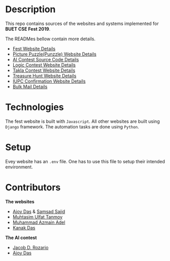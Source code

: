 # Description
This repo contains sources of the websites and systems implemented for
**BUET CSE Fest 2019**.

The READMes bellow contain more details. 
- [Fest Website Details](fest_site/README.md)
- [Picture Puzzle(Punzzle) Website Details](picture_puzzle/README.md)
- [AI Contest Source Code Details](AI_contest/README.md)
- [Logic Contest Website Details](logic_contest/README.md)
- [Takla Contest Website Details](takla_contest/README.md)
- [Treasure Hunt Website Details](treasure_hunt/README.md)
- [IUPC Confirmation Website Details](iupc/README.md)
- [Bulk Mail Details](bulk_mail/README.md)


# Technologies 
The fest website is built with `Javascript`. All other websites are
built using `Django` framework. The automation tasks are done using
`Python`.

# Setup
Evey website has an `.env` file. One has to use this file to setup their
intended environment.

# Contributors 
**The websites**
- [Ajoy Das](https://ajoydas.com) &
  [Samsad Sajid](https://github.com/SamsadSajid)
- [Muhtasim Ulfat Tanmoy](https://github.com/MuhtasimTanmoy)
- [Muhammad Azmain Adel](https://github.com/xyntherys)
- [Kanak Das](https://github.com/1405043-kd)


**The AI contest**
- [Jacob D. Rozario](https://github.com/JakeShammo)
- [Ajoy Das](https://ajoydas.com)

